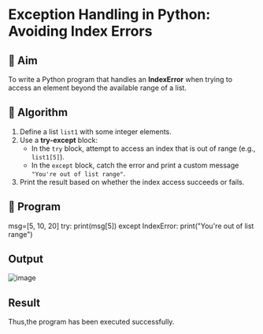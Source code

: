 # Exception Handling in Python: Avoiding Index Errors

## 🎯 Aim
To write a Python program that handles an **IndexError** when trying to access an element beyond the available range of a list.

## 🧠 Algorithm
1. Define a list `list1` with some integer elements.
2. Use a **try-except** block:
   - In the `try` block, attempt to access an index that is out of range (e.g., `list1[5]`).
   - In the `except` block, catch the error and print a custom message `"You're out of list range"`.
3. Print the result based on whether the index access succeeds or fails.

## 🧾 Program
msg=[5, 10, 20]
try:
    print(msg[5])
except IndexError:
    print("You're out of list range")
## Output
![image](https://github.com/user-attachments/assets/bd681cef-bcab-4164-8d64-9c3076c28204)

## Result
Thus,the program has been executed successfully.

